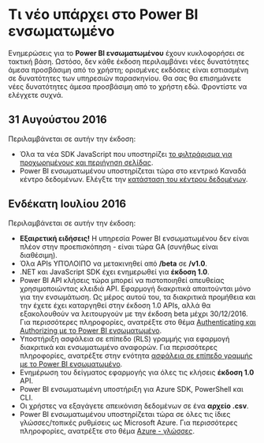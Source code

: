 <properties
   pageTitle="Τι νέο υπάρχει στο Power BI ενσωματωμένο"
   description="Λάβετε τις πιο πρόσφατες πληροφορίες σε τι νέο υπάρχει στο Power BI ενσωματωμένο"
   services="power-bi-embedded"
   documentationCenter=""
   authors="guyinacube"
   manager="erikre"
   editor=""
   tags=""/>
<tags
   ms.service="power-bi-embedded"
   ms.devlang="NA"
   ms.topic="article"
   ms.tgt_pltfrm="NA"
   ms.workload="powerbi"
   ms.date="10/04/2016"
   ms.author="asaxton"/>

# <a name="whats-new-in-power-bi-embedded"></a>Τι νέο υπάρχει στο Power BI ενσωματωμένο

Ενημερώσεις για το **Power BI ενσωματωμένου** έχουν κυκλοφορήσει σε τακτική βάση. Ωστόσο, δεν κάθε έκδοση περιλαμβάνει νέες δυνατότητες άμεσα προσβάσιμη από το χρήστη; ορισμένες εκδόσεις είναι εστιασμένη σε δυνατότητες των υπηρεσιών παρασκηνίου. Θα σας θα επισημάνετε νέες δυνατότητες άμεσα προσβάσιμη από το χρήστη εδώ. Φροντίστε να ελέγχετε συχνά.

## <a name="august-31st-2016"></a>31 Αυγούστου 2016

Περιλαμβάνεται σε αυτήν την έκδοση:

- Όλα τα νέα SDK JavaScript που υποστηρίζει [το φιλτράρισμα για προχωρημένους και περιήγηση σελίδας](power-bi-embedded-interact-with-reports.md).
- Power BI ενσωματωμένου υποστηρίζεται τώρα στο κεντρικό Καναδά κέντρο δεδομένων. Ελέγξτε την [κατάσταση του κέντρου δεδομένων](https://azure.microsoft.com/status/).

## <a name="july-11th-2016"></a>Ενδέκατη Ιουλίου 2016

Περιλαμβάνεται σε αυτήν την έκδοση:

-    **Εξαιρετική ειδήσεις!** Η υπηρεσία Power BI ενσωματωμένου δεν είναι πλέον στην προεπισκόπηση - είναι τώρα GA (συνήθως είναι διαθέσιμη).  
-    Όλα APIs ΥΠΌΛΟΙΠΟ να μετακινηθεί από **/beta** σε **/v1.0**.
-    .NET και JavaScript SDK έχει ενημερωθεί για **έκδοση 1.0**.
-    Power BI API κλήσεις τώρα μπορεί να πιστοποιηθεί απευθείας χρησιμοποιώντας κλειδιά API. Εφαρμογή διακριτικά απαιτούνται μόνο για την ενσωμάτωση. Ως μέρος αυτού του, τα διακριτικά προμήθεια και την έχετε έχει καταργηθεί στην έκδοση 1.0 APIs, αλλά θα εξακολουθούν να λειτουργούν με την έκδοση beta μέχρι 30/12/2016. Για περισσότερες πληροφορίες, ανατρέξτε στο θέμα [Authenticating και Authorizing με το Power BI ενσωματωμένο](power-bi-embedded-app-token-flow.md).
-    Υποστήριξη ασφάλεια σε επίπεδο (RLS) γραμμής για εφαρμογή διακριτικά και ενσωματωμένο αναφορών. Για περισσότερες πληροφορίες, ανατρέξτε στην ενότητα [ασφάλεια σε επίπεδο γραμμής με το Power BI ενσωματωμένο](power-bi-embedded-rls.md).
-    Ενημέρωση του δείγματος εφαρμογής για όλες τις κλήσεις **έκδοση 1.0** API.
-    Power BI ενσωματωμένη υποστήριξη για Azure SDK, PowerShell και CLI.
-    Οι χρήστες να εξαγάγετε απεικόνιση δεδομένων σε ένα **αρχείο .csv**.
-    Power BI ενσωματωμένου υποστηρίζεται τώρα σε όλες τις ίδιες γλώσσες/τοπικές ρυθμίσεις ως Microsoft Azure. Για περισσότερες πληροφορίες, ανατρέξτε στο θέμα [Azure - γλώσσες](http://social.technet.microsoft.com/wiki/contents/articles/4234.windows-azure-extent-of-localization.aspx).
